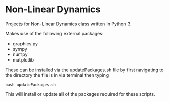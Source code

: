 # Non-Linear Dynamics
Projects for Non-Linear Dynamics class written in Python 3.

Makes use of the following external packages:
* graphics.py
* sympy
* numpy
* matplotlib

These can be installed via the updatePackages.sh file by first navigating to the directory the file is in via terminal then typing 

```bash updatePackages.sh```

This will install or update all of the packages required for these scripts. 
